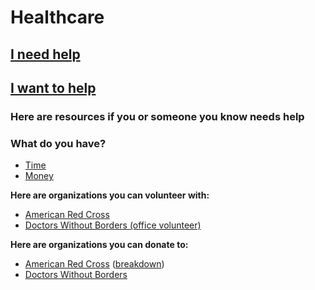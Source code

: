 # Healthcare

## [I need help](#need_help)

## [I want to help](#want_to_help)

### <a name="need_help"></a>Here are resources if you or someone you know needs help

### <a name="want_to_help"></a>What do you have?

* [Time](#give_time)
* [Money](#give_money)

**<a name="give_time"></a> Here are organizations you can volunteer with:**

* [American Red Cross](http://www.redcross.org/)
* [Doctors Without Borders (office volunteer)](http://www.doctorswithoutborders.org/work-us/work-office/office-volunteers)

**<a name="give_money"></a> Here are organizations you can donate to:**

* [American Red Cross](http://www.redcross.org/) ([breakdown](http://www.redcross.org/news/press-release/How-the-American-Red-Cross-Spends-Your-Donations))
* [Doctors Without Borders](http://www.doctorswithoutborders.org/)
